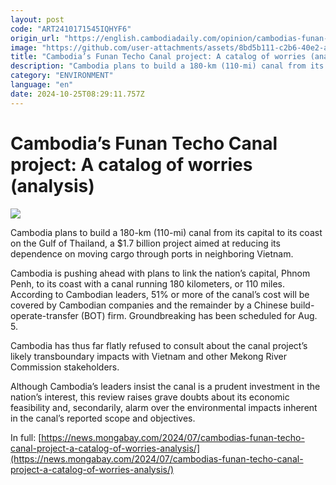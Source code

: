 ```yaml
---
layout: post
code: "ART2410171545IQHYF6"
origin_url: "https://english.cambodiadaily.com/opinion/cambodias-funan-techo-canal-project-a-catalog-of-worries-analysis-188607/"
image: "https://github.com/user-attachments/assets/8bd5b111-c2b6-40e2-a2f6-c1abf08df620"
title: "Cambodia’s Funan Techo Canal project: A catalog of worries (analysis)"
description: "Cambodia plans to build a 180-km (110-mi) canal from its capital to its coast on the Gulf of Thailand, a $1.7 billion project aimed at reducing its dependence on moving cargo through ports in neighboring Vietnam."
category: "ENVIRONMENT"
language: "en"
date: 2024-10-25T08:29:11.757Z
---
```


# Cambodia’s Funan Techo Canal project: A catalog of worries (analysis)

 ![](https://github.com/user-attachments/assets/f29ebd03-6d92-4802-8198-cb31ebf97ad7)

Cambodia plans to build a 180-km (110-mi) canal from its capital to its coast on the Gulf of Thailand, a $1.7 billion project aimed at reducing its dependence on moving cargo through ports in neighboring Vietnam.

Cambodia is pushing ahead with plans to link the nation’s capital, Phnom Penh, to its coast with a canal running 180 kilometers, or 110 miles. According to Cambodian leaders, 51% or more of the canal’s cost will be covered by Cambodian companies and the remainder by a Chinese build-operate-transfer (BOT) firm. Groundbreaking has been scheduled for Aug. 5.

Cambodia has thus far flatly refused to consult about the canal project’s likely transboundary impacts with Vietnam and other Mekong River Commission stakeholders.

Although Cambodia’s leaders insist the canal is a prudent investment in the nation’s interest, this review raises grave doubts about its economic feasibility and, secondarily, alarm over the environmental impacts inherent in the canal’s reported scope and objectives.

In full: [https://news.mongabay.com/2024/07/cambodias-funan-techo-canal-project-a-catalog-of-worries-analysis/](https://news.mongabay.com/2024/07/cambodias-funan-techo-canal-project-a-catalog-of-worries-analysis/)
